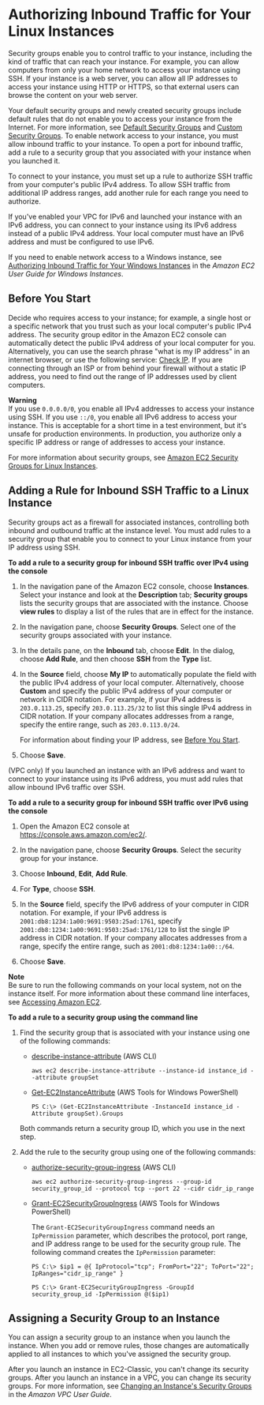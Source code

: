 # Authorizing Inbound Traffic for Your Linux Instances<a name="authorizing-access-to-an-instance"></a>

Security groups enable you to control traffic to your instance, including the kind of traffic that can reach your instance\. For example, you can allow computers from only your home network to access your instance using SSH\. If your instance is a web server, you can allow all IP addresses to access your instance using HTTP or HTTPS, so that external users can browse the content on your web server\.

Your default security groups and newly created security groups include default rules that do not enable you to access your instance from the Internet\. For more information, see [Default Security Groups](using-network-security.md#default-security-group) and [Custom Security Groups](using-network-security.md#creating-your-own-security-groups)\. To enable network access to your instance, you must allow inbound traffic to your instance\. To open a port for inbound traffic, add a rule to a security group that you associated with your instance when you launched it\.

To connect to your instance, you must set up a rule to authorize SSH traffic from your computer's public IPv4 address\. To allow SSH traffic from additional IP address ranges, add another rule for each range you need to authorize\.

If you've enabled your VPC for IPv6 and launched your instance with an IPv6 address, you can connect to your instance using its IPv6 address instead of a public IPv4 address\. Your local computer must have an IPv6 address and must be configured to use IPv6\.

If you need to enable network access to a Windows instance, see [Authorizing Inbound Traffic for Your Windows Instances](https://docs.aws.amazon.com/AWSEC2/latest/WindowsGuide/authorizing-access-to-an-instance.html) in the *Amazon EC2 User Guide for Windows Instances*\.

## Before You Start<a name="authorizing-access-prereqs"></a>

Decide who requires access to your instance; for example, a single host or a specific network that you trust such as your local computer's public IPv4 address\. The security group editor in the Amazon EC2 console can automatically detect the public IPv4 address of your local computer for you\. Alternatively, you can use the search phrase "what is my IP address" in an internet browser, or use the following service: [Check IP](http://checkip.amazonaws.com/)\. If you are connecting through an ISP or from behind your firewall without a static IP address, you need to find out the range of IP addresses used by client computers\.

**Warning**  
If you use `0.0.0.0/0`, you enable all IPv4 addresses to access your instance using SSH\. If you use `::/0`, you enable all IPv6 address to access your instance\. This is acceptable for a short time in a test environment, but it's unsafe for production environments\. In production, you authorize only a specific IP address or range of addresses to access your instance\.

For more information about security groups, see [Amazon EC2 Security Groups for Linux Instances](using-network-security.md)\.

## Adding a Rule for Inbound SSH Traffic to a Linux Instance<a name="add-rule-authorize-access"></a>

Security groups act as a firewall for associated instances, controlling both inbound and outbound traffic at the instance level\. You must add rules to a security group that enable you to connect to your Linux instance from your IP address using SSH\.

**To add a rule to a security group for inbound SSH traffic over IPv4 using the console**

1. In the navigation pane of the Amazon EC2 console, choose **Instances**\. Select your instance and look at the **Description** tab; **Security groups** lists the security groups that are associated with the instance\. Choose **view rules** to display a list of the rules that are in effect for the instance\.

1. In the navigation pane, choose **Security Groups**\. Select one of the security groups associated with your instance\.

1. In the details pane, on the **Inbound** tab, choose **Edit**\. In the dialog, choose **Add Rule**, and then choose **SSH** from the **Type** list\.

1. In the **Source** field, choose **My IP** to automatically populate the field with the public IPv4 address of your local computer\. Alternatively, choose **Custom** and specify the public IPv4 address of your computer or network in CIDR notation\. For example, if your IPv4 address is `203.0.113.25`, specify `203.0.113.25/32` to list this single IPv4 address in CIDR notation\. If your company allocates addresses from a range, specify the entire range, such as `203.0.113.0/24`\.

   For information about finding your IP address, see [Before You Start](#authorizing-access-prereqs)\.

1. Choose **Save**\.

\(VPC only\) If you launched an instance with an IPv6 address and want to connect to your instance using its IPv6 address, you must add rules that allow inbound IPv6 traffic over SSH\.

**To add a rule to a security group for inbound SSH traffic over IPv6 using the console**

1. Open the Amazon EC2 console at [https://console\.aws\.amazon\.com/ec2/](https://console.aws.amazon.com/ec2/)\.

1. In the navigation pane, choose **Security Groups**\. Select the security group for your instance\.

1. Choose **Inbound**, **Edit**, **Add Rule**\.

1. For **Type**, choose **SSH**\.

1. In the **Source** field, specify the IPv6 address of your computer in CIDR notation\. For example, if your IPv6 address is `2001:db8:1234:1a00:9691:9503:25ad:1761`, specify `2001:db8:1234:1a00:9691:9503:25ad:1761/128` to list the single IP address in CIDR notation\. If your company allocates addresses from a range, specify the entire range, such as `2001:db8:1234:1a00::/64`\.

1. Choose **Save**\.

**Note**  
Be sure to run the following commands on your local system, not on the instance itself\. For more information about these command line interfaces, see [Accessing Amazon EC2](concepts.md#access-ec2)\.

**To add a rule to a security group using the command line**

1. Find the security group that is associated with your instance using one of the following commands:
   + [describe\-instance\-attribute](https://docs.aws.amazon.com/cli/latest/reference/ec2/describe-instance-attribute.html) \(AWS CLI\)

     ```
     aws ec2 describe-instance-attribute --instance-id instance_id --attribute groupSet
     ```
   + [Get\-EC2InstanceAttribute](https://docs.aws.amazon.com/powershell/latest/reference/items/Get-EC2InstanceAttribute.html) \(AWS Tools for Windows PowerShell\)

     ```
     PS C:\> (Get-EC2InstanceAttribute -InstanceId instance_id -Attribute groupSet).Groups
     ```

   Both commands return a security group ID, which you use in the next step\.

1. Add the rule to the security group using one of the following commands:
   + [authorize\-security\-group\-ingress](https://docs.aws.amazon.com/cli/latest/reference/ec2/authorize-security-group-ingress.html) \(AWS CLI\)

     ```
     aws ec2 authorize-security-group-ingress --group-id security_group_id --protocol tcp --port 22 --cidr cidr_ip_range
     ```
   + [Grant\-EC2SecurityGroupIngress](https://docs.aws.amazon.com/powershell/latest/reference/items/Grant-EC2SecurityGroupIngress.html) \(AWS Tools for Windows PowerShell\)

     The `Grant-EC2SecurityGroupIngress` command needs an `IpPermission` parameter, which describes the protocol, port range, and IP address range to be used for the security group rule\. The following command creates the `IpPermission` parameter:

     ```
     PS C:\> $ip1 = @{ IpProtocol="tcp"; FromPort="22"; ToPort="22"; IpRanges="cidr_ip_range" }
     ```

     ```
     PS C:\> Grant-EC2SecurityGroupIngress -GroupId security_group_id -IpPermission @($ip1)
     ```

## Assigning a Security Group to an Instance<a name="assign-security-group-to-instance"></a>

You can assign a security group to an instance when you launch the instance\. When you add or remove rules, those changes are automatically applied to all instances to which you've assigned the security group\.

After you launch an instance in EC2\-Classic, you can't change its security groups\. After you launch an instance in a VPC, you can change its security groups\. For more information, see [Changing an Instance's Security Groups](https://docs.aws.amazon.com/vpc/latest/userguide/VPC_SecurityGroups.html#SG_Changing_Group_Membership) in the *Amazon VPC User Guide*\.